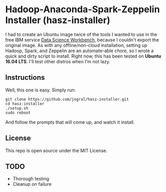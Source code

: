 # Hadoop-Anaconda-Spark-Zeppelin Installer (hasz-installer)
I had to create an Ubuntu image twice of the tools I wanted to use in the free IBM service [Data Science Workbench](https://datascienceworkbench.com/), because I couldn't export the original image.
As with any offline/non-cloud installation, setting up Hadoop, Spark, and Zeppelin are an automate-able chore, so I wrote a quick and dirty script to install. Right now, this has been tested on **Ubuntu 16.04 LTS**. I'll test other distros
when I'm not lazy.

Instructions
------------------------
Well, this one is easy. Simply run:

	git clone https://github.com/jogral/hasz-installer.git
	cd hasz-installer
	./setup.sh
	sudo reboot

And follow the prompts that will come up, and watch it install.


License
-------------------------
This repo is open source under the MIT License.

TODO
-------------------------
* Thorough testing
* Cleanup on failure
